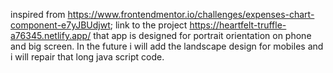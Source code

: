 inspired from https://www.frontendmentor.io/challenges/expenses-chart-component-e7yJBUdjwt;
link to the project https://heartfelt-truffle-a76345.netlify.app/
that app is designed for portrait orientation on phone and big screen. In the future i will add the landscape design for mobiles and i will repair that long java script code.